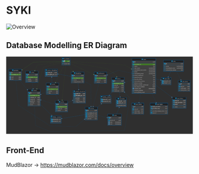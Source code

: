 # SYKI

![Overview](/Docs/syki_overview.gif "Overview")

## Database Modelling ER Diagram

![ER](/Docs/ER_06.png "ER")

## Front-End

MudBlazor -> https://mudblazor.com/docs/overview
